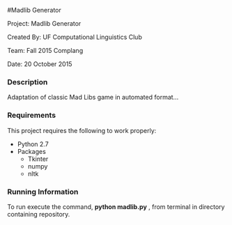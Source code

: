#Madlib Generator

Project: Madlib Generator

Created By: UF Computational Linguistics Club

Team: Fall 2015 Complang

Date: 20 October 2015

### Description
Adaptation of classic Mad Libs game in automated format...


### Requirements
This project requires the following to work properly:

* Python 2.7
* Packages
	* Tkinter
	* numpy
	* nltk

### Running Information

To run execute the command, **python madlib.py** , from terminal in directory containing repository.

